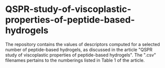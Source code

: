 # QSPR-study-of-viscoplastic-properties-of-peptide-based-hydrogels
The repository contains the values of descriptors computed for a selected number of peptide-based hydrogels, as discussed in the article "QSPR study of viscoplastic properties of peptide-based hydrogels". The ".csv" filenames pertains to the numberings listed in Table 1 of the article. 
